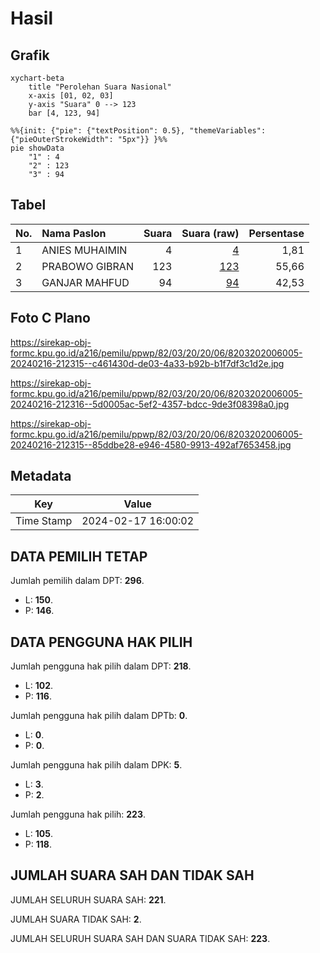 # Hasil

## Grafik

```mermaid
xychart-beta
    title "Perolehan Suara Nasional"
    x-axis [01, 02, 03]
    y-axis "Suara" 0 --> 123
    bar [4, 123, 94]
```

```mermaid
%%{init: {"pie": {"textPosition": 0.5}, "themeVariables": {"pieOuterStrokeWidth": "5px"}} }%%
pie showData
    "1" : 4
    "2" : 123
    "3" : 94
```

## Tabel

| No. | Nama Paslon    | Suara | Suara (raw) | Persentase |
|:--- |:-------------- | -----:| -----------:| ----------:|
| 1   | ANIES MUHAIMIN | 4     | [4][p-1]    | 1,81       |
| 2   | PRABOWO GIBRAN | 123   | [123][p-2]  | 55,66      |
| 3   | GANJAR MAHFUD  | 94    | [94][p-3]   | 42,53      |


[p-1]: https://github.com/gigit-pemilu/pemilu-2024/blob/main/pilpres/hitung-suara/sub/82-maluku-utara/sub/03-halmahera-utara/sub/20-kao-utara/sub/2006-doro/sub/005-tps/sub/paslon-1.txt
[p-2]: https://github.com/gigit-pemilu/pemilu-2024/blob/main/pilpres/hitung-suara/sub/82-maluku-utara/sub/03-halmahera-utara/sub/20-kao-utara/sub/2006-doro/sub/005-tps/sub/paslon-2.txt
[p-3]: https://github.com/gigit-pemilu/pemilu-2024/blob/main/pilpres/hitung-suara/sub/82-maluku-utara/sub/03-halmahera-utara/sub/20-kao-utara/sub/2006-doro/sub/005-tps/sub/paslon-3.txt

## Foto C Plano

https://sirekap-obj-formc.kpu.go.id/a216/pemilu/ppwp/82/03/20/20/06/8203202006005-20240216-212315--c461430d-de03-4a33-b92b-b1f7df3c1d2e.jpg

https://sirekap-obj-formc.kpu.go.id/a216/pemilu/ppwp/82/03/20/20/06/8203202006005-20240216-212316--5d0005ac-5ef2-4357-bdcc-9de3f08398a0.jpg

https://sirekap-obj-formc.kpu.go.id/a216/pemilu/ppwp/82/03/20/20/06/8203202006005-20240216-212315--85ddbe28-e946-4580-9913-492af7653458.jpg


## Metadata

| Key        | Value               |
| ---------- | ------------------- |
| Time Stamp | 2024-02-17 16:00:02 |


## DATA PEMILIH TETAP

Jumlah pemilih dalam DPT: **296**.
 * L: **150**.
 * P: **146**.

## DATA PENGGUNA HAK PILIH

Jumlah pengguna hak pilih dalam DPT: **218**.
 * L: **102**.
 * P: **116**.

Jumlah pengguna hak pilih dalam DPTb: **0**.
 * L: **0**.
 * P: **0**.

Jumlah pengguna hak pilih dalam DPK: **5**.
 * L: **3**.
 * P: **2**.

Jumlah pengguna hak pilih: **223**.
 * L: **105**.
 * P: **118**.

## JUMLAH SUARA SAH DAN TIDAK SAH

JUMLAH SELURUH SUARA SAH: **221**.

JUMLAH SUARA TIDAK SAH: **2**.

JUMLAH SELURUH SUARA SAH DAN SUARA TIDAK SAH: **223**.


